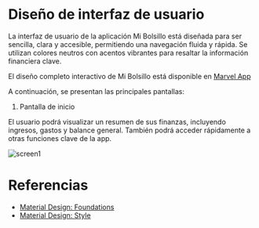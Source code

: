 # Diseño de interfaz de usuario

La interfaz de usuario de la aplicación Mi Bolsillo está diseñada para ser sencilla, clara y accesible, permitiendo una navegación fluida y rápida. Se utilizan colores neutros con acentos vibrantes para resaltar la información financiera clave.

El diseño completo interactivo de Mi Bolsillo está disponible en [Marvel App](https://marvelapp.com/prototype/33h977e6)

A continuación, se presentan las principales pantallas:

1. Pantalla de inicio

 El usuario podrá visualizar un resumen de sus finanzas, incluyendo ingresos, gastos y balance general. También podrá acceder rápidamente a otras funciones clave de la app.


![screen1](pantallaInicio.png)

# Referencias

- [Material Design: Foundations](https://m3.material.io/foundations)
- [Material Design: Style](https://m3.material.io/styles)
